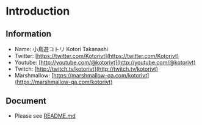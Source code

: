 # Introduction

## Information
- Name: 小鳥遊コトリ Kotori Takanashi
- Twitter: [https://twitter.com/Kotorivt](https://twitter.com/Kotorivt)
- Youtube: [http://youtube.com/@kotorivt](http://youtube.com/@kotorivt)
- Twitch: [http://twitch.tv/kotorivt](http://twitch.tv/kotorivt)
- Marshmallow: [https://marshmallow-qa.com/kotorivt](https://marshmallow-qa.com/kotorivt)

## Document
- Please see [README.md](https://github.com/DNIB/Setlist-Workspace/blob/main/public/README.md)
